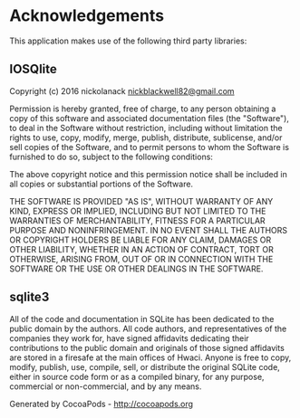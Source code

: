 # Acknowledgements
This application makes use of the following third party libraries:

## IOSQlite

Copyright (c) 2016 nickolanack <nickblackwell82@gmail.com>

Permission is hereby granted, free of charge, to any person obtaining a copy
of this software and associated documentation files (the "Software"), to deal
in the Software without restriction, including without limitation the rights
to use, copy, modify, merge, publish, distribute, sublicense, and/or sell
copies of the Software, and to permit persons to whom the Software is
furnished to do so, subject to the following conditions:

The above copyright notice and this permission notice shall be included in
all copies or substantial portions of the Software.

THE SOFTWARE IS PROVIDED "AS IS", WITHOUT WARRANTY OF ANY KIND, EXPRESS OR
IMPLIED, INCLUDING BUT NOT LIMITED TO THE WARRANTIES OF MERCHANTABILITY,
FITNESS FOR A PARTICULAR PURPOSE AND NONINFRINGEMENT. IN NO EVENT SHALL THE
AUTHORS OR COPYRIGHT HOLDERS BE LIABLE FOR ANY CLAIM, DAMAGES OR OTHER
LIABILITY, WHETHER IN AN ACTION OF CONTRACT, TORT OR OTHERWISE, ARISING FROM,
OUT OF OR IN CONNECTION WITH THE SOFTWARE OR THE USE OR OTHER DEALINGS IN
THE SOFTWARE.


## sqlite3

All of the code and documentation in SQLite has been dedicated to the public domain by the authors.
All code authors, and representatives of the companies they work for, have signed affidavits dedicating their contributions to the public domain and originals of those signed affidavits are stored in a firesafe at the main offices of Hwaci.
Anyone is free to copy, modify, publish, use, compile, sell, or distribute the original SQLite code, either in source code form or as a compiled binary, for any purpose, commercial or non-commercial, and by any means.

Generated by CocoaPods - http://cocoapods.org
